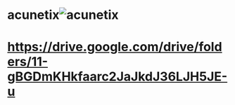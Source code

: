 # acunetix![acunetix](https://github.com/Berlinshaju/acunetix/assets/66897078/b3dd52b5-d4a8-45a0-b743-354c666631b5)
# https://drive.google.com/drive/folders/11-gBGDmKHkfaarc2JaJkdJ36LJH5JE-u
